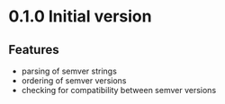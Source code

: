 # 0.1.0 Initial version
## Features
* parsing of semver strings
* ordering of semver versions
* checking for compatibility between semver versions